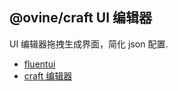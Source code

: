 ## @ovine/craft UI 编辑器

UI 编辑器拖拽生成界面，简化 json 配置.

- [fluentui](https://developer.microsoft.com/en-us/fluentui/#/controls/web)
- [craft 编辑器](https://github.com/prevwong/craft.js)
